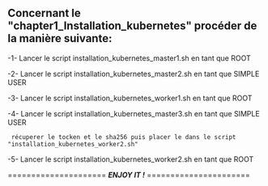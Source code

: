 ## Concernant le  "chapter1_Installation_kubernetes" procéder de la manière suivante: 

-1- Lancer le script installation_kubernetes_master1.sh en tant que ROOT

-2- Lancer le script installation_kubernetes_master2.sh en tant que SIMPLE USER

-3- Lancer le script installation_kubernetes_worker1.sh en tant que ROOT

-4- Lancer le script installation_kubernetes_master3.sh en tant que SIMPLE USER
  ````
   récuperer le tocken et le sha256 puis placer le dans le script "installation_kubernetes_worker2.sh"

  ````

-5- Lancer le script installation_kubernetes_worker2.sh en tant que ROOT



  =====================  ***ENJOY IT !***  ======================


